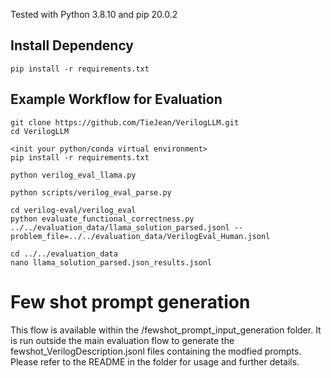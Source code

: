 Tested with Python 3.8.10 and pip 20.0.2

## Install Dependency
```
pip install -r requirements.txt
```

## Example Workflow for Evaluation
```
git clone https://github.com/TieJean/VerilogLLM.git
cd VerilogLLM

<init your python/conda virtual environment>
pip install -r requirements.txt

python verilog_eval_llama.py 

python scripts/verilog_eval_parse.py 

cd verilog-eval/verilog_eval
python evaluate_functional_correctness.py ../../evaluation_data/llama_solution_parsed.jsonl --problem_file=../../evaluation_data/VerilogEval_Human.jsonl

cd ../../evaluation_data
nano llama_solution_parsed.json_results.jsonl 
```

# Few shot prompt generation
This flow is available within the /fewshot_prompt_input_generation folder. It is run outside the main evaluation flow to generate the fewshot_VerilogDescription.jsonl files containing the modfied prompts.
Please refer to the README in the folder for usage and further details.
